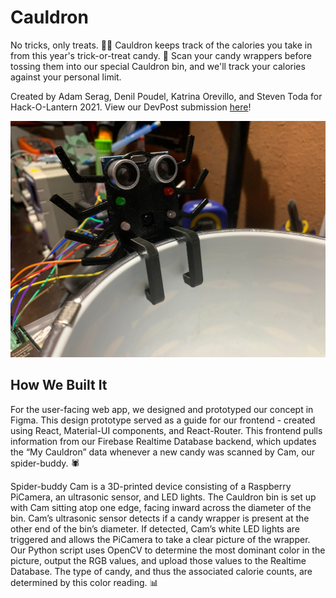 # Cauldron
No tricks, only treats. 🎃🍬 Cauldron keeps track of the calories you take in from this year's trick-or-treat candy. 🍬 Scan your candy wrappers before tossing them into our special Cauldron bin, and we'll track your calories against your personal limit.  
  
Created by Adam Serag, Denil Poudel, Katrina Orevillo, and Steven Toda for Hack-O-Lantern 2021. View our DevPost submission [here](https://devpost.com/software/cauldron-k04ghx)!

![CAD](hardware/Cauldron_Physical.jpg)

## How We Built It
For the user-facing web app, we designed and prototyped our concept in Figma. This design prototype served as a guide for our frontend - created using React, Material-UI components, and React-Router. This frontend pulls information from our Firebase Realtime Database backend, which updates the “My Cauldron” data whenever a new candy was scanned by Cam, our spider-buddy. 🕷  
  
Spider-buddy Cam is a 3D-printed device consisting of a Raspberry PiCamera, an ultrasonic sensor, and LED lights. The Cauldron bin is set up with Cam sitting atop one edge, facing inward across the diameter of the bin. Cam’s ultrasonic sensor detects if a candy wrapper is present at the other end of the bin’s diameter. If detected, Cam’s white LED lights are triggered and allows the PiCamera to take a clear picture of the wrapper. Our Python script uses OpenCV to determine the most dominant color in the picture, output the RGB values, and upload those values to the Realtime Database. The type of candy, and thus the associated calorie counts, are determined by this color reading. 📊  
